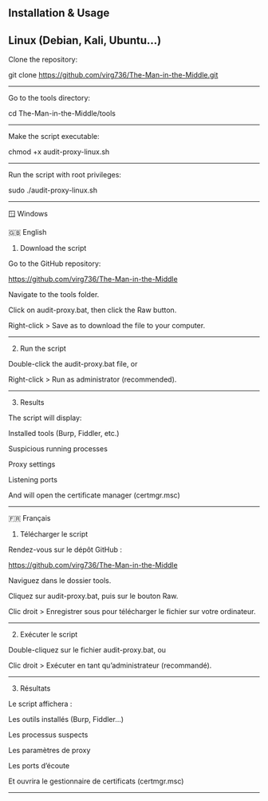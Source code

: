 Installation & Usage
---

Linux (Debian, Kali, Ubuntu…)
---
Clone the repository:

git clone https://github.com/virg736/The-Man-in-the-Middle.git

---
Go to the tools directory:

cd The-Man-in-the-Middle/tools

---

Make the script executable:

chmod +x audit-proxy-linux.sh

---

Run the script with root privileges:

sudo ./audit-proxy-linux.sh

---

🪟 Windows


🇬🇧 English


1. Download the script

Go to the GitHub repository:

https://github.com/virg736/The-Man-in-the-Middle

Navigate to the tools folder.

Click on audit-proxy.bat, then click the Raw button.

Right-click > Save as to download the file to your computer.

---

2. Run the script

Double-click the audit-proxy.bat file, or

Right-click > Run as administrator (recommended).

---

3. Results

The script will display:

Installed tools (Burp, Fiddler, etc.)

Suspicious running processes

Proxy settings

Listening ports

And will open the certificate manager (certmgr.msc)

---

🇫🇷 Français


1. Télécharger le script

Rendez-vous sur le dépôt GitHub :

https://github.com/virg736/The-Man-in-the-Middle

Naviguez dans le dossier tools.

Cliquez sur audit-proxy.bat, puis sur le bouton Raw.

Clic droit > Enregistrer sous pour télécharger le fichier sur votre ordinateur.

---

2. Exécuter le script

Double-cliquez sur le fichier audit-proxy.bat, ou

Clic droit > Exécuter en tant qu’administrateur (recommandé).

---

3. Résultats

Le script affichera :

Les outils installés (Burp, Fiddler…)

Les processus suspects

Les paramètres de proxy

Les ports d’écoute

Et ouvrira le gestionnaire de certificats (certmgr.msc)

---
